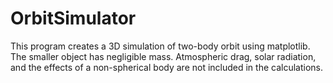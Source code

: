 # OrbitSimulator

This program creates a 3D simulation of two-body orbit using matplotlib. The smaller object has negligible mass. Atmospheric drag, solar radiation, and the effects of a non-spherical body are not included in the calculations.
